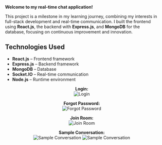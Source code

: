 ﻿**Welcome to my real-time chat application!**

This project is a milestone in my learning journey, combining my interests in full-stack development and real-time communication. I built the frontend using **React.js**, the backend with **Express.js**, and **MongoDB** for the database, focusing on continuous improvement and innovation.

## Technologies Used
- **React.js** – Frontend framework
- **Express.js** – Backend framework
- **MongoDB** – Database
- **Socket.IO** – Real-time communication
- **Node.js** – Runtime environment

<p align="center">
  <strong>Login:</strong>
  <br>
  <img src="https://github.com/user-attachments/assets/b639413c-ba62-41df-b596-cbe74d4e54e8" alt="Login" />
</p>

<p align="center">
  <strong>Forgot Password:</strong>
  <br>
  <img src="https://github.com/user-attachments/assets/46dfe756-5a57-4b8d-b720-c45e68881321" alt="Forgot Password" />
</p>

<p align="center">
  <strong>Join Room:</strong>
  <br>
  <img src="https://github.com/user-attachments/assets/caa88a93-9208-477a-b566-e2e5534b9c1f" alt="Join Room" />
</p>

<p align="center">
  <strong>Sample Conversation:</strong>
  <br>
  <img src="https://github.com/user-attachments/assets/a7488485-329c-4f26-ba9a-2c89340ca4c9" alt="Sample Conversation" />
  <img src="https://github.com/user-attachments/assets/8d8de5e5-1ed0-4836-a639-8b763fb3fc37" alt="Sample Conversation" />
</p>
